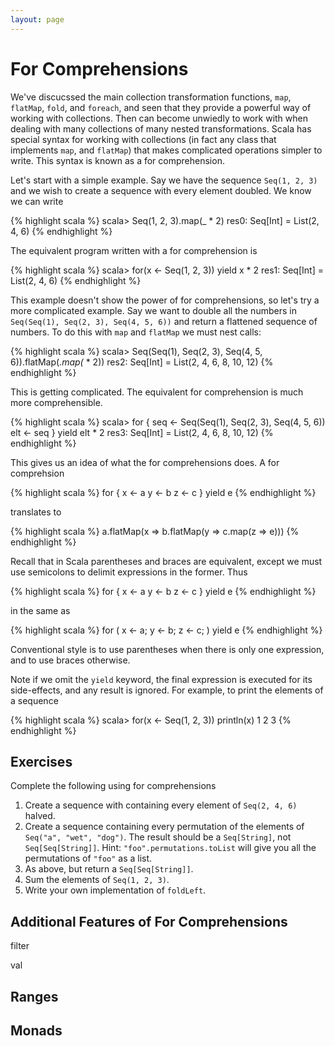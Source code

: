 ```yaml
---
layout: page
---
```


# For Comprehensions

We've discucssed the main collection transformation functions, `map`, `flatMap`, `fold`, and `foreach`, and seen that they provide a powerful way of working with collections. Then can become unwiedly to work with when dealing with many collections of many nested transformations. Scala has special syntax for working with collections (in fact any class that implements `map`, and `flatMap`) that makes complicated operations simpler to write. This syntax is known as a for comprehension.

Let's start with a simple example. Say we have the sequence `Seq(1, 2, 3)` and we wish to create a sequence with every element doubled. We know we can write

{% highlight scala %}
scala> Seq(1, 2, 3).map(_ * 2)
res0: Seq[Int] = List(2, 4, 6)
{% endhighlight %}

The equivalent program written with a for comprehension is

{% highlight scala %}
scala> for(x <- Seq(1, 2, 3)) yield x * 2
res1: Seq[Int] = List(2, 4, 6)
{% endhighlight %}

This example doesn't show the power of for comprehensions, so let's try a more complicated example. Say we want to double all the numbers in `Seq(Seq(1), Seq(2, 3), Seq(4, 5, 6))` and return a flattened sequence of numbers. To do this with `map` and `flatMap` we must nest calls:

{% highlight scala %}
scala> Seq(Seq(1), Seq(2, 3), Seq(4, 5, 6)).flatMap(_.map(_ * 2))
res2: Seq[Int] = List(2, 4, 6, 8, 10, 12)
{% endhighlight %}

This is getting complicated. The equivalent for comprehension is much more comprehensible.

{% highlight scala %}
scala> for {
  seq <- Seq(Seq(1), Seq(2, 3), Seq(4, 5, 6))
  elt <- seq
} yield elt * 2
res3: Seq[Int] = List(2, 4, 6, 8, 10, 12)
{% endhighlight %}

This gives us an idea of what the for comprehensions does. A for comprehsion

{% highlight scala %}
for {
  x <- a
  y <- b
  z <- c
} yield e
{% endhighlight %}

translates to

{% highlight scala %}
a.flatMap(x => b.flatMap(y => c.map(z => e)))
{% endhighlight %}

Recall that in Scala parentheses and braces are equivalent, except we must use semicolons to delimit expressions in the former. Thus

{% highlight scala %}
for {
  x <- a
  y <- b
  z <- c
} yield e
{% endhighlight %}

in the same as

{% highlight scala %}
for (
  x <- a;
  y <- b;
  z <- c;
) yield e
{% endhighlight %}

Conventional style is to use parentheses when there is only one expression, and to use braces otherwise.

Note if we omit the `yield` keyword, the final expression is executed for its side-effects, and any result is ignored. For example, to print the elements of a sequence

{% highlight scala %}
scala> for(x <- Seq(1, 2, 3)) println(x)
1
2
3
{% endhighlight %}

## Exercises

Complete the following using for comprehensions

1. Create a sequence with containing every element of `Seq(2, 4, 6)` halved.
1. Create a sequence containing every permutation of the elements of `Seq("a", "wet", "dog")`. The result should be a `Seq[String]`, not `Seq[Seq[String]]`. Hint: `"foo".permutations.toList` will give you all the permutations of `"foo"` as a list.
1. As above, but return a `Seq[Seq[String]]`.
1. Sum the elements of `Seq(1, 2, 3)`.
1. Write your own implementation of `foldLeft`.

## Additional Features of For Comprehensions

filter

val

## Ranges

## Monads
